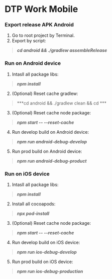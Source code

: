 # DTP Work Mobile

### Export release APK Android
1. Go to root project by Terminal.
2. Export by script:
> ***cd android && ./gradlew assembleRelease***

### Run on Android device
1. Intasll all package libs:
> ***npm install***
2. (Optional) Reset cache gradlew:
> ***cd android && ./gradlew clean && cd ***
3. (Optional) Reset cache node package:
> ***npm start -- --reset-cache***
4. Run develop build on Android device:
> ***npm run android-debug-develop***
5. Run prod build on Android device:
> ***npm run android-debug-product***

### Run on iOS device
1. Intasll all package libs:
> ***npm install***
2. Install all cocoapods:
> ***npx pod-install***
3. (Optional) Reset cache node package:
> ***npm start -- --reset-cache***
4. Run develop build on iOS device:
> ***npm run ios-debug-develop***
5. Run prod build on iOS device:
> ***npm run ios-debug-production***
